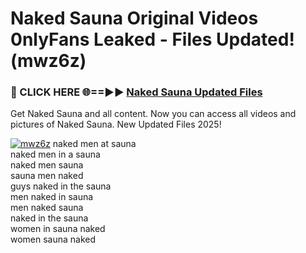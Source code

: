 # Naked Sauna Original Videos 0nlyFans Leaked - Files Updated! (mwz6z)

<h3>🔴 CLICK HERE 🌐==►► <a href="https://tinyurl.com/yckcrads" rel="nofollow">Naked Sauna Updated Files</a></h3>

Get Naked Sauna and all content. Now you can access all videos and pictures of Naked Sauna. New Updated Files 2025!

[![mwz6z](https://i.imgur.com/hpKpOFt.gif)](https://tinyurl.com/yckcrads)
naked men at sauna<br>
naked men in a sauna<br>
naked men sauna<br>
sauna men naked<br>
guys naked in the sauna<br>
men naked in sauna<br>
men naked sauna<br>
naked in the sauna<br>
women in sauna naked<br>
women sauna naked